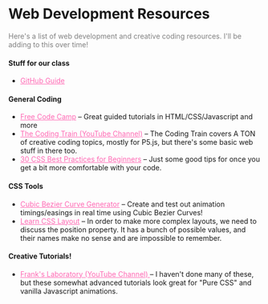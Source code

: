<style>

p {
    color: gray;
}

a:link {
    color: hotpink;
}
a:hover {
    color: cyan;
}
a:visited {
    color: #b50e75;
}
a:active {
    color: #2b9e46;
}
</style>

# Web Development Resources

Here's a list of web development and creative coding resources. I'll be adding to this over time!

#### Stuff for our class
* <a href="gitguide" target="blank">GitHub Guide</a>

#### General Coding
* <a href="https://learn.freecodecamp.org" target="blank">Free Code Camp</a> – Great guided tutorials in HTML/CSS/Javascript and more
* <a href="https://www.youtube.com/user/shiffman" target="blank">The Coding Train (YouTube Channel)</a> – The Coding Train covers A TON of creative coding topics, mostly for P5.js, but there's some basic web stuff in there too.
* <a href="https://code.tutsplus.com/tutorials/30-css-best-practices-for-beginners--net-6741" target="blank">30 CSS Best Practices for Beginners</a> – Just some good tips for once you get a bit more comfortable with your code.

#### CSS Tools
* <a href="https://cubic-bezier.com" target="blank">Cubic Bezier Curve Generator</a> – Create and test out animation timings/easings in real time using Cubic Bezier Curves!
* <a href="http://learnlayout.com/position.html" target="blank">Learn CSS Layout</a> – In order to make more complex layouts, we need to discuss the position property. It has a bunch of possible values, and their names make no sense and are impossible to remember.

#### Creative Tutorials!
* <a href="https://www.youtube.com/channel/UCEqc149iR-ALYkGM6TG-7vQ" target="blank"> Frank's Laboratory (YouTube Channel) </a> – I haven't done many of these, but these somewhat advanced tutorials look great for "Pure CSS" and vanilla Javascript animations.
